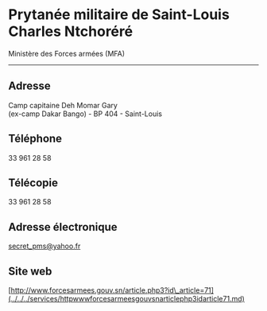 # Prytanée militaire de Saint-Louis Charles Ntchoréré

Ministère des Forces armées (MFA)  

------------------------------------

**Adresse**
-----------

Camp capitaine Deh Momar Gary  
(ex-camp Dakar Bango) - BP 404 - Saint-Louis

**Téléphone**
-------------

33 961 28 58

**Télécopie**
-------------

33 961 28 58

**Adresse électronique**
------------------------

[secret\_pms@yahoo.fr](../../../services/secretpmsyahoofr.md)

**Site web**
------------

[http://www.forcesarmees.gouv.sn/article.php3?id\_article=71](../../../services/httpwwwforcesarmeesgouvsnarticlephp3idarticle71.md)